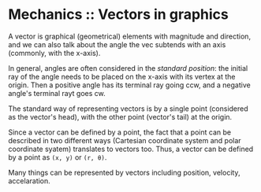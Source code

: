 # Mechanics :: Vectors in graphics

A vector is graphical (geometrical) elements with magnitude and direction, and we can also talk about the angle the vec subtends with an axis (commonly, with the x-axis).

In general, angles are often considered in the *standard position*: the initial ray of the angle needs to be placed on the x-axis with its vertex at the origin. Then a positive angle has its terminal ray going ccw, and a negative angle's terminal rayt goes cw.

The standard way of representing vectors is by a single point (considered as the vector's head), with the other point (vector's tail) at the origin.

Since a vector can be defined by a point, the fact that a point can be described in two different ways (Cartesian coordinate system and polar coordinate syatem) translates to vectors too. Thus, a vector can be defined by a point as `(x, y)` or `(r, θ)`.

Many things can be represented by vectors including position, velocity, accelaration.
